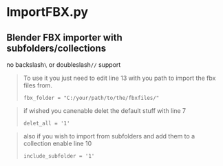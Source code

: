 # ImportFBX.py

## Blender FBX importer with subfolders/collections

no backslash`\` or doubleslash`//` support 

> To use it you just need to edit line 13 with you path to import the fbx files from.
> 
> `fbx_folder = "C:/your/path/to/the/fbxfiles/"`

> if wished you canenable delet the default stuff with line 7
> 
> `delet_all = '1'`

> also if you wish to import from subfolders and add them to a collection enable line 10
> 
> `include_subfolder = '1'`
